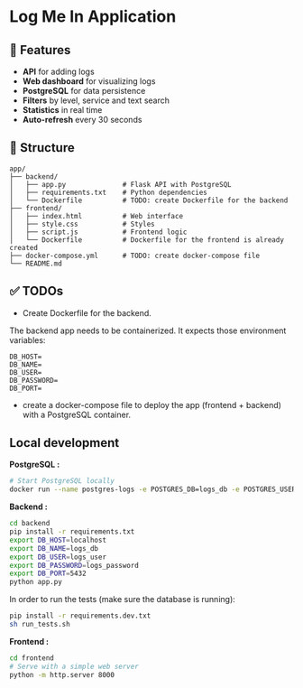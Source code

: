 # Log Me In Application

## 🚀 Features

- **API** for adding logs
- **Web dashboard** for visualizing logs
- **PostgreSQL** for data persistence
- **Filters** by level, service and text search
- **Statistics** in real time
- **Auto-refresh** every 30 seconds

## 📁 Structure

```
app/
├── backend/
│   ├── app.py              # Flask API with PostgreSQL
│   ├── requirements.txt    # Python dependencies
│   └── Dockerfile          # TODO: create Dockerfile for the backend
├── frontend/
│   ├── index.html          # Web interface
│   ├── style.css           # Styles
│   ├── script.js           # Frontend logic
│   └── Dockerfile          # Dockerfile for the frontend is already created
├── docker-compose.yml      # TODO: create docker-compose file
└── README.md
```

## ✅ TODOs

- Create Dockerfile for the backend.

The backend app needs to be containerized. It expects those environment variables:

```
DB_HOST=
DB_NAME=
DB_USER=
DB_PASSWORD=
DB_PORT=
```

- create a docker-compose file to deploy the app (frontend + backend) with a PostgreSQL container.

## Local development

**PostgreSQL :**

```bash
# Start PostgreSQL locally
docker run --name postgres-logs -e POSTGRES_DB=logs_db -e POSTGRES_USER=logs_user -e POSTGRES_PASSWORD=logs_password -p 5432:5432 -d postgres:15
```

**Backend :**

```bash
cd backend
pip install -r requirements.txt
export DB_HOST=localhost
export DB_NAME=logs_db
export DB_USER=logs_user
export DB_PASSWORD=logs_password
export DB_PORT=5432
python app.py
```

In order to run the tests (make sure the database is running):

```bash
pip install -r requirements.dev.txt
sh run_tests.sh
```

**Frontend :**

```bash
cd frontend
# Serve with a simple web server
python -m http.server 8000
```
